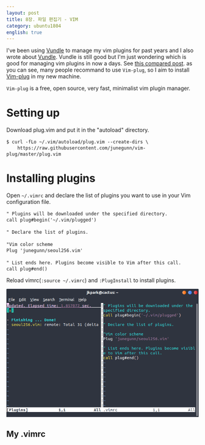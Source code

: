 ```yaml
---
layout: post
title: 8장. 파일 편집기 - VIM
category: ubuntu1804
english: true
---
```


I've been using [Vundle](https://github.com/VundleVim/Vundle.Vim) to manage my vim plugins for past years and I also wrote about [Vundle](install-vundle). Vundle is still good but I'm just wondering which is good for managing vim plugins in now a days. See [this compared post](https://www.slant.co/topics/1224/versus/~vim-plug_vs_vundle_vs_pathogen). as you can see, many people recommand to use `Vim-plug`, so I aim to install [Vim-plug](https://github.com/junegunn/vim-plug) in my new machine.

`Vim-plug` is a free, open source, very fast, minimalist vim plugin manager. 

# Setting up

Download plug.vim and put it in the "autoload" directory.

```
$ curl -fLo ~/.vim/autoload/plug.vim --create-dirs \
    https://raw.githubusercontent.com/junegunn/vim-plug/master/plug.vim
```

# Installing plugins

Open `~/.vimrc` and declare the list of plugins you want to use in your Vim configuration file. 

```
" Plugins will be downloaded under the specified directory.
call plug#begin('~/.vim/plugged')

" Declare the list of plugins.

"Vim color scheme
Plug 'junegunn/seoul256.vim'

" List ends here. Plugins become visible to Vim after this call.
call plug#end()
```

Reload vimrc(`:source ~/.vimrc`) and `:PlugInstall` to install plugins.

![](/images/posts/install-ubuntu1804/vim01.png)

## My .vimrc

<script src="https://gist.github.com/jkpark/da218ce74c8be8d21617353245e7df95.js"></script>
